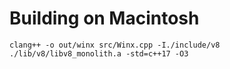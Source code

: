 # Building on Macintosh

```
clang++ -o out/winx src/Winx.cpp -I./include/v8 ./lib/v8/libv8_monolith.a -std=c++17 -O3
```
